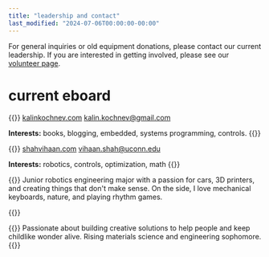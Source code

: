 ```yaml
---
title: "leadership and contact"
last_modified: "2024-07-06T00:00:00-00:00"
---
```

For general inquiries or old equipment donations, please contact our current leadership. If you are interested in getting involved, please see our [volunteer page](/volunteer). 

# current eboard
{{<officer image="images/kalin.png" name="kalin kochnev" position="president/co-founder">}}
[kalinkochnev.com](https://kalinkochnev.com)
[kalin.kochnev@gmail.com](mailto:kalin.kochnev@gmail.com)

**Interests:** books, blogging, embedded, systems programming, controls.
{{</officer>}}

{{<officer image="images/vihaan-profile.png" name="vihaan shah" position="vice-president/co-founder">}}
[shahvihaan.com](https://shahvihaan.com)
[vihaan.shah@uconn.edu](mailto:vihaan.shah@uconn.edu)

**Interests:** robotics, controls, optimization, math
{{</officer>}}


{{<officer image="images/aiden-profile.jpg" name="aiden pringle" position="treasurer">}}
Junior robotics engineering major with a passion for cars, 3D printers, and creating things that don't make sense. On the side, I love mechanical keyboards, nature, and playing rhythm games.

{{</officer>}}

{{<officer image="images/johnmichael-profile.png" name="john michael" position="secretary">}}
Passionate about building creative solutions to help people and keep childlike wonder alive. Rising materials science and engineering sophomore.
{{</officer>}}






